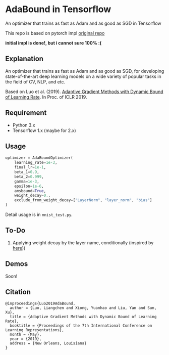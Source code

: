 # AdaBound in Tensorflow
An optimizer that trains as fast as Adam and as good as SGD in Tensorflow

This repo is based on pytorch impl [original repo](https://github.com/Luolc/AdaBound)

**initial impl is done!, but i cannot sure 100% :(** 

## Explanation
An optimizer that trains as fast as Adam and as good as SGD, 
for developing state-of-the-art deep learning models on a wide variety of popular tasks in the field of CV, NLP, and etc.

Based on Luo et al. (2019). [Adaptive Gradient Methods with Dynamic Bound of Learning Rate](https://openreview.net/forum?id=Bkg3g2R9FX). In Proc. of ICLR 2019.

## Requirement
* Python 3.x
* Tensorflow 1.x (maybe for 2.x)

## Usage

```python
optimizer = AdaBoundOptimizer(
    learning_rate=1e-3,
    final_lr=1e-1,
    beta_1=0.9,
    beta_2=0.999,
    gamma=1e-3,
    epsilon=1e-6,
    amsbound=True,
    weight_decay=0.,
    exclude_from_weight_decay=["LayerNorm", "layer_norm", "bias"]
)
```

Detail usage is in `mnist_test.py`.

## To-Do

1. Applying weight decay by the layer name, conditionally (inspired by [here](https://github.com/google-research/bert/blob/master/optimization.py)))

## Demos

Soon!

## Citation

```
@inproceedings{Luo2019AdaBound,
  author = {Luo, Liangchen and Xiong, Yuanhao and Liu, Yan and Sun, Xu},
  title = {Adaptive Gradient Methods with Dynamic Bound of Learning Rate},
  booktitle = {Proceedings of the 7th International Conference on Learning Representations},
  month = {May},
  year = {2019},
  address = {New Orleans, Louisiana}
}
```

